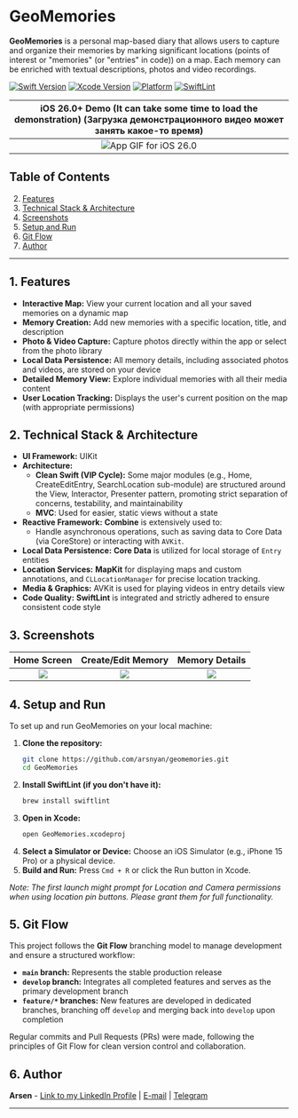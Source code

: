 # GeoMemories

**GeoMemories** is a personal map-based diary that allows users to capture and organize their memories by marking significant locations (points of interest or "memories" (or "entries" in code)) on a map. Each memory can be enriched with textual descriptions, photos and video recordings.

[![Swift Version](https://img.shields.io/badge/Swift-6.2-orange.svg)](https://swift.org)
[![Xcode Version](https://img.shields.io/badge/Xcode-26%20beta-blue)](https://developer.apple.com/xcode/)
[![Platform](https://img.shields.io/badge/Platform-iOS%2016.0%2B-lightgrey.svg)](https://developer.apple.com/ios/)
[![SwiftLint](https://img.shields.io/badge/SwiftLint-enabled-brightgreen.svg)](https://github.com/realm/SwiftLint)

| iOS 26.0+ Demo (It can take some time to load the demonstration) (Загрузка демонстрационного видео может занять какое-то время) |
| :---------: |
![App GIF for iOS 26.0](https://github.com/arsnyan/geomemories/blob/main/Demonstration%20iOS%2026.gif) |

## Table of Contents
2.  [Features](#features)
3.  [Technical Stack & Architecture](#technical-stack--architecture)
4.  [Screenshots](#screenshots)
5.  [Setup and Run](#setup-and-run)
7.  [Git Flow](#git-flow)
9.  [Author](#author)

---

## <a name="features"></a>1. Features

*   **Interactive Map:** View your current location and all your saved memories on a dynamic map
*   **Memory Creation:** Add new memories with a specific location, title, and description
*   **Photo & Video Capture:** Capture photos directly within the app or select from the photo library
*   **Local Data Persistence:** All memory details, including associated photos and videos, are stored on your device
*   **Detailed Memory View:** Explore individual memories with all their media content
*   **User Location Tracking:** Displays the user's current position on the map (with appropriate permissions)

## <a name="technical-stack--architecture"></a>2. Technical Stack & Architecture

*   **UI Framework:** UIKit
*   **Architecture:**
    *   **Clean Swift (VIP Cycle):** Some major modules (e.g., Home, CreateEditEntry, SearchLocation sub-module) are structured around the View, Interactor, Presenter pattern, promoting strict separation of concerns, testability, and maintainability
    *   **MVC**: Used for easier, static views without a state
*   **Reactive Framework:** **Combine** is extensively used to:
    *   Handle asynchronous operations, such as saving data to Core Data (via CoreStore) or interacting with `AVKit`.
*   **Local Data Persistence:** **Core Data** is utilized for local storage of `Entry` entities
*   **Location Services:** **MapKit** for displaying maps and custom annotations, and `CLLocationManager` for precise location tracking.
*   **Media & Graphics:** AVKit is used for playing videos in entry details view
*   **Code Quality:** **SwiftLint** is integrated and strictly adhered to ensure consistent code style

## <a name="screenshots"></a>3. Screenshots

| Home Screen | Create/Edit Memory | Memory Details |
| :---------: | :----------------: | :------------: |
| ![](/Screenshots/HomeScreen.png) | ![](/Screenshots/EditScreen.png) | ![](/Screenshots/DetailsScreen.png) |

## <a name="setup-and-run"></a>4. Setup and Run

To set up and run GeoMemories on your local machine:

1.  **Clone the repository:**
    ```bash
    git clone https://github.com/arsnyan/geomemories.git
    cd GeoMemories
    ```
2.  **Install SwiftLint (if you don't have it):**
    ```bash
    brew install swiftlint
    ```
3.  **Open in Xcode:**
    ```bash
    open GeoMemories.xcodeproj
    ```
4.  **Select a Simulator or Device:** Choose an iOS Simulator (e.g., iPhone 15 Pro) or a physical device.
5.  **Build and Run:** Press `Cmd + R` or click the Run button in Xcode.

*Note: The first launch might prompt for Location and Camera permissions when using location pin buttons. Please grant them for full functionality.*

## <a name="git-flow"></a>5. Git Flow

This project follows the **Git Flow** branching model to manage development and ensure a structured workflow:

*   **`main` branch:** Represents the stable production release
*   **`develop` branch:** Integrates all completed features and serves as the primary development branch
*   **`feature/*` branches:** New features are developed in dedicated branches, branching off `develop` and merging back into `develop` upon completion

Regular commits and Pull Requests (PRs) were made, following the principles of Git Flow for clean version control and collaboration.

## <a name="author"></a>6. Author

**Arsen** - [Link to my LinkedIn Profile](https://www.linkedin.com/in/arsnyan/) | [E-mail](mailto:arsnyan.dev@gmail.com) | [Telegram](https://www.t.me/arsnyan)

---
